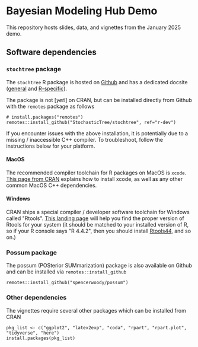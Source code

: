 # Bayesian Modeling Hub Demo

This repository hosts slides, data, and vignettes from the January 2025 demo.

## Software dependencies

### `stochtree` package

The `stochtree` R package is hosted on [Github](https://github.com/StochasticTree/stochtree) 
and has a dedicated docsite ([general](https://stochtree.ai) and [R-specific](https://stochtree.ai/R_docs/pkgdown/index.html)).

The package is not [*yet!*] on CRAN, but can be installed directly from Github with 
the `remotes` package as follows

```{r}
# install.packages("remotes")
remotes::install_github("StochasticTree/stochtree", ref="r-dev")
```

If you encounter issues with the above installation, it is potentially due to a missing / inaccessible C++ compiler. 
To troubleshoot, follow the instructions below for your platform.

#### MacOS

The recommended compiler toolchain for R packages on MacOS is `xcode`. 
[This page from CRAN](https://mac.r-project.org/tools/) explains how to install 
xcode, as well as any other common MacOS C++ dependencies.

#### Windows

CRAN ships a special compiler / developer software toolchain for Windows called "Rtools".
[This landing page](https://cran.r-project.org/bin/windows/) will help you find the proper version 
of Rtools for your system (it should be matched to your installed version of R, so if your R console 
says "R 4.4.2", then you should install [Rtools44](https://cran.r-project.org/bin/windows/Rtools/rtools44/rtools.html), 
and so on.)

### Possum package

The possum (POSterior SUMmarization) package is also available on Github and 
can be installed via `remotes::install_github`

```{r}
remotes::install_github("spencerwoody/possum")
```

### Other dependencies

The vignettes require several other packages which can be installed from CRAN

```{r}
pkg_list <- c("ggplot2", "latex2exp", "coda", "rpart", "rpart.plot", "tidyverse", "here")
install.packages(pkg_list)
```
